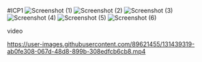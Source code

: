 #ICP1
![Screenshot (1)](https://user-images.githubusercontent.com/89621455/131436510-ab7716e3-b51f-4b83-b02c-96827f37f68f.png)
![Screenshot (2)](https://user-images.githubusercontent.com/89621455/131436516-8a1b013d-82eb-4d29-ab99-6df98190a749.png)
![Screenshot (3)](https://user-images.githubusercontent.com/89621455/131436684-7ba27c40-e2af-44ba-ba9a-52543471d189.png)
![Screenshot (4)](https://user-images.githubusercontent.com/89621455/131436694-7d8eca02-e731-44b9-9db1-a6bdacb83898.png)
![Screenshot (5)](https://user-images.githubusercontent.com/89621455/131436702-c7d97d08-5ce1-45b5-baa9-5eb5c918cfbe.png)
![Screenshot (6)](https://user-images.githubusercontent.com/89621455/131436712-57aa3542-4e16-455f-b0ec-854e4ee55d34.png)

video

https://user-images.githubusercontent.com/89621455/131439319-ab0fe308-067d-48d8-899b-308edfcb6cb8.mp4

